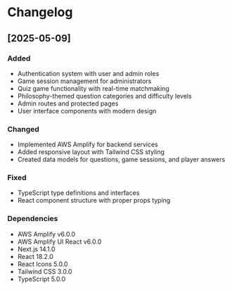 # Changelog

## [2025-05-09]

### Added
- Authentication system with user and admin roles
- Game session management for administrators
- Quiz game functionality with real-time matchmaking
- Philosophy-themed question categories and difficulty levels
- Admin routes and protected pages
- User interface components with modern design

### Changed
- Implemented AWS Amplify for backend services
- Added responsive layout with Tailwind CSS styling
- Created data models for questions, game sessions, and player answers

### Fixed
- TypeScript type definitions and interfaces
- React component structure with proper props typing

### Dependencies
- AWS Amplify v6.0.0
- AWS Amplify UI React v6.0.0
- Next.js 14.1.0
- React 18.2.0
- React Icons 5.0.0
- Tailwind CSS 3.0.0
- TypeScript 5.0.0